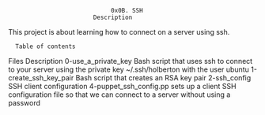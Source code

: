                                  0x0B. SSH
                            Description

This project is about learning how to connect on a server using ssh.

      Table of contents

Files	                               Description
0-use_a_private_key	Bash script that uses ssh to connect to your server using the private key ~/.ssh/holberton with the user ubuntu
1-create_ssh_key_pair	Bash script that creates an RSA key pair
2-ssh_config	SSH client configuration
4-puppet_ssh_config.pp	sets up a client SSH configuration file so that we can connect to a server without using a password 
